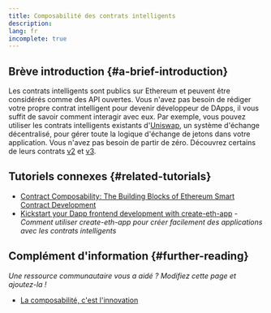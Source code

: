 ```yaml
---
title: Composabilité des contrats intelligents
description:
lang: fr
incomplete: true
---
```


## Brève introduction {#a-brief-introduction}

Les contrats intelligents sont publics sur Ethereum et peuvent être considérés comme des API ouvertes. Vous n'avez pas besoin de rédiger votre propre contrat intelligent pour devenir développeur de DApps, il vous suffit de savoir comment interagir avec eux. Par exemple, vous pouvez utiliser les contrats intelligents existants d'[Uniswap](https://uniswap.exchange/swap), un système d'échange décentralisé, pour gérer toute la logique d'échange de jetons dans votre application. Vous n'avez pas besoin de partir de zéro. Découvrez certains de leurs contrats [v2](https://github.com/Uniswap/uniswap-v2-core/tree/master/contracts) et [v3](https://github.com/Uniswap/uniswap-v3-core/tree/main/contracts).

## Tutoriels connexes {#related-tutorials}

- [Contract Composability: The Building Blocks of Ethereum Smart Contract Development](https://www.decentlabs.io/blog/contract-composability-the-building-blocks-of-ethereum-smart-contract-development)
- [Kickstart your Dapp frontend development with create-eth-app](/developers/tutorials/kickstart-your-dapp-frontend-development-with-create-eth-app/) _- Comment utiliser create-eth-app pour créer facilement des applications avec les contrats intelligents_

## Complément d'information {#further-reading}

_Une ressource communautaire vous a aidé ? Modifiez cette page et ajoutez-la !_

- [La composabilité, c'est l'innovation](https://future.a16z.com/how-composability-unlocks-crypto-and-everything-else/)
